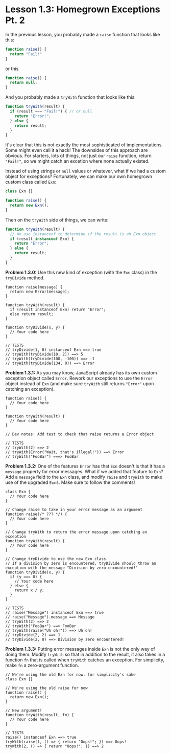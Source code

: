 # Lesson 1.3: Homegrown Exceptions Pt. 2

In the previous lesson, you probably made a `raise` function that looks like this:

```javascript
function raise() {
  return "Fail!"
}
```

or this

```javascript
function raise() {
  return null;
}
```

And you probably made a `tryWith` function that looks like this:

```javascript
function tryWith(result) {
  if (result === "Fail!") { // or null
    return "Error!";
  } else {
    return result;
  }
}
```

It's clear that this is not exactly the most sophisticated of implementations. Some might even call it a hack! The downsides of this approach are obvious. For starters, lots of things, not just our `raise` function, return `"Fail!"`, so we might catch an excetion where none actually existed.

Instead of using strings or `null` values or whatever, what if we had a custom object for exceptions? Fortunately, we can make our own homegrown custom class called `Exn`:

```javascript
class Exn {}

function raise() {
  return new Exn(); 
}
```

Then on the `tryWith` side of things, we can write:

```javascript
function tryWith(result) {
  // We use instanceof to determine if the result is an Exn object
  if (result instanceof Exn) {
    return "Error";
  } else {
    return result;
  }
}
```

**Problem 1.3.0:** Use this new kind of exception (with the `Exn` class) in the `tryDivide` method.

```problem
function raise(message) {
  return new Error(message);
}

function tryWith(result) {
  if (result instanceof Exn) return "Error";
  else return result;
}

function tryDivide(x, y) {
  // Your code here
}

// TESTS
// tryDivide(1, 0) instanceof Exn ==> true
// tryWith(tryDivide(10, 2)) ==> 5
// tryWith(tryDivide(100, -100)) ==> -1
// tryWith(tryDivide(134, 0)) ==> Error
```

**Problem 1.3.1:** As you may know, JavaScript already has its own custom exception object called `Error`. Rework our exceptions to use the `Error` object instead of `Exn` (and make sure `tryWith` still returns `"Error"` upon catching an exception).

```problem
function raise() {
  // Your code here
}

function tryWith(result) {
  // Your code here
}

// Dev notes: Add test to check that raise returns a Error object

// TESTS
// tryWith(2) ==> 2
// tryWith(Error("Wait, that's illegal!")) ==> Error
// tryWith("FooBar") ===> FooBar
```

**Problem 1.3.2:** One of the features `Error` has that `Exn` doesn't is that it has a `message` property for error messages. What if we added that feature to `Exn`? Add a `message` field to the `Exn` class, and modify `raise` and `tryWith` to make use of the upgraded `Exn`s. Make sure to follow the comments!

```problem
class Exn {
  // Your code here
}

// Change raise to take in your error message as an argument
function raise(/* ??? */) {
  // Your code here
}

// Change tryWith to return the error message upon catching an exception
function tryWith(result) {
  // Your code here
}

// Change tryDivide to use the new Exn class
// If a division by zero is encountered, tryDivide should throw an exception with the message "Division by zero encountered!"
function tryDivide(x, y) {
  if (y === 0) {
    // Your code here
  } else {
    return x / y;
  }
}

// TESTS
// raise("Message") instanceof Exn ==> true
// raise("Message").message ==> Message
// tryWith(2) ==> 2
// tryWith("FooBar") ==> FooBar
// tryWith(raise("Uh oh!")) ==> Uh oh!
// tryDivide(2, 2) ==> 1
// tryDivide(2, 0) ==> Division by zero encountered!
```

**Problem 1.3.3:** Putting error messages inside `Exn` is not the only way of doing them. Modify `tryWith` so that in addition to the result, it also takes in a function `fn` that is called when `tryWith` catches an exception. For simplicity, make `fn` a zero-argument function.

```problem
// We're using the old Exn for now, for simplicity's sake
class Exn {} 

// We're using the old raise for now
function raise() {
  return new Exn();
}

// New argument!
function tryWith(result, fn) { 
  // Your code here
}

// TESTS
raise() instanceof Exn ==> true
tryWith(raise(), () => { return "Oops!"; }) ==> Oops!
tryWith(2, () => { return "Oops!"; }) ==> 2
```
